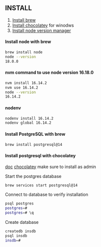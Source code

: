 ## INSTALL

1. [Install brew](https://brew.sh/)
2. [Install chocolatey](https://chocolatey.org/) for winodws
3. [Install node version manager](https://github.com/nvm-sh/nvm/blob/master/README.md)

#### Install node with brew

```sh
brew install node
node --version
18.0.0
```

#### nvm command to use node version 16.18.0

```sh
nvm install 16.14.2
nvm use 16.14.2
node --version
16.14.2
```

#### nodenv

```sh
nodenv install 16.14.2
nodenv global 16.14.2
```

#### Install PostgreSQL with brew

```sh
brew install postgresql@14
```

#### Install postgresql with chocolatey

[doc](https://danabases.net/posts/2020-2-15-postgres-chocolatey/)
[chocolatey](https://community.chocolatey.org/packages/postgresql) make sure to install as admin

Start the postgres database

```sh
brew services start postgresql@14
```

Connect to database to verify installation

```sh
psql postgres
postgres=#
postgres=# \q
```

Create database

```sh
createdb insdb
psql insdb
insdb=#
```
